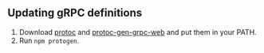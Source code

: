 ## Updating gRPC definitions
1. Download [protoc](https://github.com/protocolbuffers/protobuf-javascript/releases) and [protoc-gen-grpc-web](https://github.com/grpc/grpc-web/releases) and put them in your PATH.
2. Run `npm protogen`.